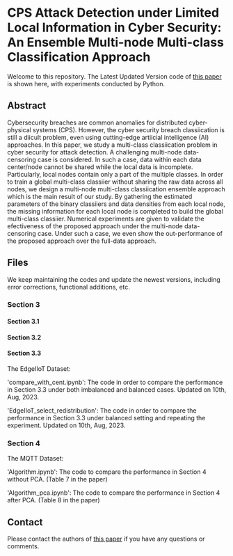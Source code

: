 # CPS Attack Detection under Limited Local Information in Cyber Security: An Ensemble Multi-node Multi-class Classification Approach

Welcome to this repository. The Latest Updated Version code of [this paper](https://dl.acm.org/doi/abs/10.1145/3585520) is shown here, with experiments conducted by Python. 

## Abstract 
Cybersecurity breaches are common anomalies for distributed cyber-physical systems (CPS). However, the cyber security breach classiication is still a diicult problem, even using cutting-edge artiicial intelligence (AI) approaches. In this paper, we study a multi-class classiication problem in cyber security for attack detection. A challenging multi-node data-censoring case is considered. In such a case, data within each data center/node cannot be shared while the local data is incomplete. Particularly, local nodes contain only a part of the multiple classes. In order to train a global multi-class classiier without sharing the raw data across all nodes, we design a multi-node multi-class classiication ensemble approach which is the main result of our study. By gathering the estimated parameters of the binary classiiers and data densities from each local node, the missing information for each local node is completed to build the global multi-class classiier. Numerical experiments are given to validate the efectiveness of the proposed approach under the multi-node data-censoring case. Under such a case, we even show the out-performance of the proposed approach over the full-data approach.

## Files
We keep maintaining the codes and update the newest versions, including error corrections, functional additions, etc. 

### Section 3

#### Section 3.1

#### Section 3.2

#### Section 3.3
The EdgeIIoT Dataset:

'compare_with_cent.ipynb': The code in order to compare the performance in Section 3.3 under both imbalanced and balanced cases. Updated on 10th, Aug, 2023.

'EdgeIIoT_select_redistribution': The code in order to compare the performance in Section 3.3 under balanced setting and repeating the experiment. Updated on 10th, Aug, 2023.

### Section 4

The MQTT Dataset:

'Algorithm.ipynb': The code to compare the performance in Section 4 without PCA. (Table 7 in the paper)

'Algorithm_pca.ipynb': The code to compare the performance in Section 4 after PCA. (Table 8 in the paper)

## Contact 
Please contact the authors of [this paper](https://dl.acm.org/doi/abs/10.1145/3585520) if you have any questions or comments.

